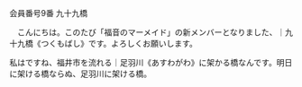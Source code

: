 会員番号9番 九十九橋

　こんにちは。このたび「福音のマーメイド」の新メンバーとなりました、｜九十九橋《つくもばし》です。よろしくお願いします。

私はですね、福井市を流れる｜足羽川《あすわがわ》に架かる橋なんです。明日に架ける橋ならぬ、足羽川に架ける橋。
